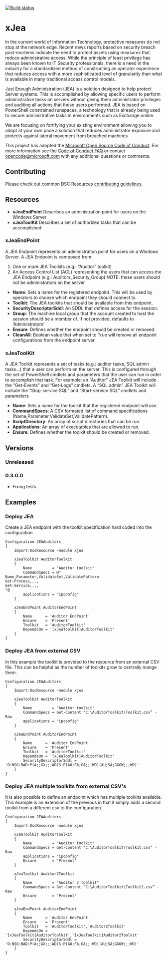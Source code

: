 [![Build status](https://ci.appveyor.com/api/projects/status/4jmq6scy093kf5hi/branch/master?svg=true)](https://ci.appveyor.com/project/PowerShell/xjea/branch/master)

# xJea

In the current world of Information Technology, protective measures do not stop at the network edge. Recent news reports based on security breach post-mortems indicate the need to protect assets using measures that reduce administrative access. While the principle of least privilege has always been known to IT Security professionals, there is a need in the industry for a standardized method of constructing an operator experience that reduces access with a more sophisticated level of granularity than what is available in many traditional access control models.

Just Enough Administration (JEA) is a solution designed to help protect Server systems. This is accomplished by allowing specific users to perform administrative tasks on servers without giving them administrator privileges and auditing all actions that these users performed. JEA is based on PowerShell constrained runspaces, a technology that is already being used to secure administrative tasks in environments such as Exchange online.

We are focusing on fortifying your existing environment allowing you to adopt at your own pace a solution that reduces administrator exposure and protects against lateral movement from breached machines

This project has adopted the [Microsoft Open Source Code of Conduct](https://opensource.microsoft.com/codeofconduct/).
For more information see the [Code of Conduct FAQ](https://opensource.microsoft.com/codeofconduct/faq/) or contact [opencode@microsoft.com](mailto:opencode@microsoft.com) with any additional questions or comments.


## Contributing
Please check out common DSC Resources [contributing guidelines](https://github.com/PowerShell/DscResource.Kit/blob/master/CONTRIBUTING.md).

## Resources

* **xJeaEndPoint** Describes an administration point for users on the Windows Server 
* **xJeaToolKit** Describes a set of authorized tasks that can be accomplished

### xJeaEndPoint

A JEA Endpoint represents an administration point for users on a Windows Server. A JEA Endpoint is composed from:
1. One or more JEA Toolkits (e.g.: “Auditor” toolkit)
2. An Access Control List (ACL) representing the users that can access the JEA Endpoint (e.g.: Auditors_Security_Group) NOTE: these users should not be administrators on the server

* **Name**: Sets a name for the registered endpoint. This will be used by operators to choose which endpoint they should connect to.
* **Toolkit**: The JEA toolkits that should be available from this endpoint.
* **SecurityDescriptorSddl**: An SDDL that defines access for the session.
* **Group**: The machine local group that the account created to host the session should be a member of. If not provided, defaults to ‘Administrators’
* **Ensure**: Defines whether the endpoint should be created or removed.
* **CleanAll**: Boolean value that when set to True will remove all endpoint configurations from the endpoint server.

### xJeaToolKit

A JEA Toolkit represents a set of tasks (e.g.: auditor tasks, SQL admin tasks…) that a user can perform on the server. This is configured through the set of PowerShell cmdlets and parameters that the user can run in order to accomplish that task. For example: an “Auditor” JEA Toolkit will include the “Get-Events” and “Get-Logs” cmdlets. A “SQL admin” JEA Toolkit will include the “Stop-service SQL” and “Start-service SQL” cmdlets and parameters

* **Name**: Sets a name for the toolkit that the registered endpoint will use.
* **CommandSpecs**: A CSV formated list of command specifications (Name,Parameter,ValidateSet,ValidatePattern).
* **ScriptDirectory**: An array of script directories that can be run.
* **Applications**: An array of executables that are allowed to run.
* **Ensure**: Defines whether the toolkit should be created or removed.

## Versions

### Unreleased

### 0.3.0.0

* Fixing tests

## Examples
### Deploy JEA 

Create a JEA endpoint with the toolkit specification hard coded into the configuration. 

```
Configuration JEAAuditors
{
    Import-DscResource -module xjea

    xJeaToolkit AuditorToolkit
    {
        Name         = "Auditor toolkit"
        CommandSpecs = @"
Name,Parameter,ValidateSet,ValidatePattern
Get-Process,,,,
Get-Service,,,,
"@
        applications = "ipconfig"
    }

    xJeaEndPoint AuditorEndPoint
    {
        Name      = 'Auditor EndPoint'
        Ensure    = 'Present'
        Toolkit   = 'AuditorToolkit'
        DependsOn = '[xJeaToolkit]AuditorToolkit'
    } 
}
```

### Deploy JEA from external CSV

In this example the toolkit is provided to the resource from an external CSV file. This can be helpful as the number of toolkits grow to centrally mange them.  

```
Configuration JEAAuditors
{
    Import-DscResource -module xjea

    xJeaToolkit AuditorToolkit
    {
        Name         = "Auditor toolkit"
        CommandSpecs = Get-Content “C:\AuditorToolkit\Toolkit.csv” -Raw
        applications = "ipconfig"
    }

    xJeaEndPoint AuditorEndPoint
    {
        Name      = 'Auditor EndPoint'
        Ensure    = 'Present'
        Toolkit   = 'AuditorToolkit' 
        DependsOn = '[xJeaToolkit]AuditorToolkit'
        SecurityDescriptorSddl = 'O:NSG:BAD:P(A;;GX;;;WD)S:P(AU;FA;GA;;;WD)(AU;SA;GXGW;;;WD)'
    } 
}
```
### Deploy JEA multiple toolkits from external CSV's

It is also possible to define an endpoint which has multiple toolkits available. This example is an extension of the previous in that it simply adds a second toolkit from a different csv to the configuration.  

```
Configuration JEAAuditors
{
    Import-DscResource -module xjea

    xJeaToolkit AuditorToolkit
    {
        Name         = "Auditor toolkit"
        CommandSpecs = Get-Content “C:\AuditorToolkit\Toolkit.csv” -Raw
        applications = "ipconfig"
	    Ensure       = 'Present'
    }

	xJeaToolkit Auditor2Toolkit
    {
        Name         = "Auditor 2 toolkit"
        CommandSpecs = Get-Content “C:\AuditorToolkit\Toolkit2.csv” -Raw
        Ensure       = 'Present'
    }

    xJeaEndPoint AuditorEndPoint
    {
        Name      = 'Auditor EndPoint'
        Ensure    = 'Present'
        Toolkit   = 'AuditorToolkit','Auditor2Toolkit'
        DependsOn = '[xJeaToolkit]AuditorToolkit','[xJeaToolkit]Auditor2Toolkit'
        SecurityDescriptorSddl = 'O:NSG:BAD:P(A;;GX;;;WD)S:P(AU;FA;GA;;;WD)(AU;SA;GXGW;;;WD)'
    } 
}
```